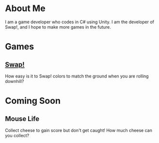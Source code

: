# About Me
I am a game developer who codes in C# using Unity. I am the developer of Swap!, and I hope to make more games in the future.
# Games
## [Swap!](http://www.ebaad.ml/swap)
How easy is it to Swap! colors to match the ground when you are rolling downhill?
# Coming Soon
## Mouse Life
Collect cheese to gain score but don't get caught! How much cheese can you collect?
